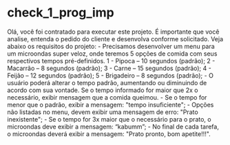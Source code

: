 # check_1_prog_imp
Olá, você foi contratado para executar este projeto. É importante que você analise, entenda o pedido do cliente e desenvolva conforme solicitado. Veja abaixo os requisitos do projeto:  - Precisamos desenvolver um menu para um microondas super veloz, onde teremos 5 opções de comida com seus respectivos tempos pré-definidos.         1 - Pipoca – 10 segundos (padrão);       2 - Macarrão – 8 segundos (padrão);       3 - Carne – 15 segundos (padrão);       4 - Feijão – 12 segundos (padrão);       5 - Brigadeiro – 8 segundos (padrão);   - O usuário poderá alterar o tempo padrão, aumentando ou diminuindo de acordo com sua vontade. Se o tempo informado for maior que 2x o necessário, exibir mensagem que a comida queimou. - Se o tempo for menor que o padrão, exibir a mensagem: "tempo insuficiente";  - Opções não listadas no menu, devem exibir uma mensagem de erro: "Prato inexistente"; - Se o tempo for 3x maior que o necessário para o prato, o microondas deve exibir a mensagem: “kabumm”; - No final de cada tarefa, o microondas deverá exibir a mensagem: "Prato pronto, bom apetite!!!".
